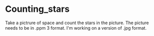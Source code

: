# Counting_stars
Take a pictrure of space and count the stars in the picture.
The picture needs to be in .ppm 3 format.
I'm working on a version of .jpg format.